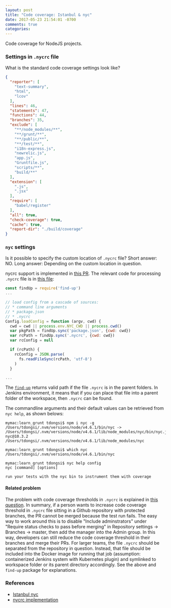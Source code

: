 ```yaml
---
layout: post
title: "Code coverage: Istanbul & nyc"
date: 2017-05-23 21:54:01 -0700
comments: true
categories: 
---
```


Code coverage for NodeJS projects.

<!--more-->

### Settings in `.nycrc` file

What is the standard code coverage settings look like?

``` json Example nycrc file
{
  "reporter": [
    "text-summary",
    "html",
    "lcov"
  ],
  "lines": 46,
  "statements": 47,
  "functions": 44,
  "branches": 35,
  "exclude": [
    "**/node_modules/**",
    "**/grunt/**",
    "**/public/**",
    "**/test/**",
    "i18n-express.js",
    "newrelic.js",
    "app.js",
    "Gruntfile.js",
    "scripts/**",
    "build/**"
  ],
  "extension": [
    ".js",
    ".jsx"
  ],
  "require": [
    "babel/register"
  ],
  "all": true,
  "check-coverage": true,
  "cache": true,
  "report-dir": "./build/coverage"
}
```

### `nyc` settings

Is it possible to specify the custom location of `.nycrc` file? Short answer: NO. Long answer: Depending on the custom location in question.

nycrc support is implemented in [this PR](https://github.com/istanbuljs/nyc/pull/391/files).
The relevant code for processing `.nycrc` file is in [this file](https://github.com/istanbuljs/nyc/blob/master/lib/config-util.js):

``` javascript .nycrc processing, extracted on May 20th 2017
const findUp = require('find-up')
...

// load config from a cascade of sources:
// * command line arguments
// * package.json
// * .nycrc
Config.loadConfig = function (argv, cwd) {
  cwd = cwd || process.env.NYC_CWD || process.cwd()
  var pkgPath = findUp.sync('package.json', {cwd: cwd})
  var rcPath = findUp.sync('.nycrc', {cwd: cwd})
  var rcConfig = null

  if (rcPath) {
    rcConfig = JSON.parse(
      fs.readFileSync(rcPath, 'utf-8')
    )
  }

...
```

The [`find-up`](https://www.npmjs.com/package/find-up) returns valid path if the file `.nycrc` is in the parent folders.
In Jenkins environment, it means that if you can place that file into a parent folder of the workspace, then `.nycrc` can be found.

The commandline arguments and their default values can be retrieved from `nyc help`, as shown belows:

``` plain Installing nyc
mymac:learn_grunt tdongsi$ npm i nyc -g
/Users/tdongsi/.nvm/versions/node/v4.6.1/bin/nyc -> /Users/tdongsi/.nvm/versions/node/v4.6.1/lib/node_modules/nyc/bin/nyc.js
nyc@10.3.2 /Users/tdongsi/.nvm/versions/node/v4.6.1/lib/node_modules/nyc

mymac:learn_grunt tdongsi$ which nyc
/Users/tdongsi/.nvm/versions/node/v4.6.1/bin/nyc

mymac:learn_grunt tdongsi$ nyc help config
nyc [command] [options]

run your tests with the nyc bin to instrument them with coverage
```

#### Related problem

The problem with code coverage thresholds in `.nycrc` is explained in [this question](https://stackoverflow.com/questions/44148412/increase-code-coverage-gate-for-protected-master-branch-in-github-enterprise). 
In summary, if a person wants to increase code coverage threshold in `.nycrc` file sitting in a Github repository with protected branches, the PR cannot be merged because the test run fails.
The easy way to work around this is to disable "Include adminstrators" under "Require status checks to pass before merging" in Repository settings -> Branches -> master, then add the manager into the Admin group. In this way, developers can still reduce the code coverage threshold in their branches and merge their PRs.
For larger teams, the file `.nycrc` should be separated from the repository in question. 
Instead, that file should be included into the Docker image for running that job (assumption: containerized Jenkins system with Kubernetes plugin) and symlinked to workspace folder or its parent directory accordingly. 
See the above and `find-up` package for explanations.

### References

* [Istanbul nyc](https://github.com/istanbuljs/nyc)
* [nycrc implementation](https://github.com/istanbuljs/nyc/pull/391/files)